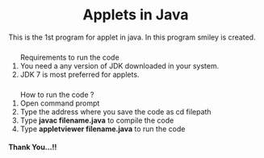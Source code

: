 <html>
    <center><h1>Applets in Java</h1></center>
    <p>This is the 1st program for applet in java. In this program smiley is created.</p>
    <h3></h3>
    <ol>Requirements to run the code
        <li>You need a any version of JDK downloaded in your system.</li>
        <li>JDK 7 is most preferred for applets.</li>
    </ol>
    <h3></h3>
    <ol>How to run the code ?
        <li>Open command prompt</li>
        <li>Type the address where you save the code as cd filepath</li>
        <li>Type <b>javac filename.java</b> to compile the code</li>
        <li>Type <b>appletviewer filename.java</b> to run the code</li>
    </ol>
    <h4>Thank You...!!</h4>
</html>